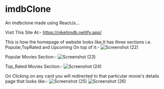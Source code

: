 # imdbClone
An imdbclone made using ReactJs...

Visit This Site At:- https://niketimdb.netlify.app/


This is how the homepage of website looks like,It has three sections i.e. Popular,TopRated and Upcoming On top of it:-
![Screenshot (22)](https://github.com/NC0312/imdbClone/assets/104648509/39620205-8b59-416b-b40f-9b69f58ffc3c)


Popular Movies Section:-
![Screenshot (23)](https://github.com/NC0312/imdbClone/assets/104648509/d1f9abdb-77d6-4221-beb0-c6afd39f5b9b)


Top_Rated Movies Section:-
![Screenshot (24)](https://github.com/NC0312/imdbClone/assets/104648509/df958d9a-9268-46e0-be4a-ef4e649f3c74)

On Clicking on any card you will redirected to that particular movie's details page that looks like:-
![Screenshot (25)](https://github.com/NC0312/imdbClone/assets/104648509/db616155-8105-481d-8f2c-2e37dd495d00)
![Screenshot (26)](https://github.com/NC0312/imdbClone/assets/104648509/2fc35f1b-2f55-4269-9cbc-46bc5a9fc7b1)







